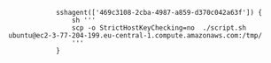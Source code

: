                 sshagent(['469c3108-2cba-4987-a859-d370c042a63f']) {
                    sh '''
                    scp -o StrictHostKeyChecking=no  ./script.sh ubuntu@ec2-3-77-204-199.eu-central-1.compute.amazonaws.com:/tmp/
                    '''
                }
